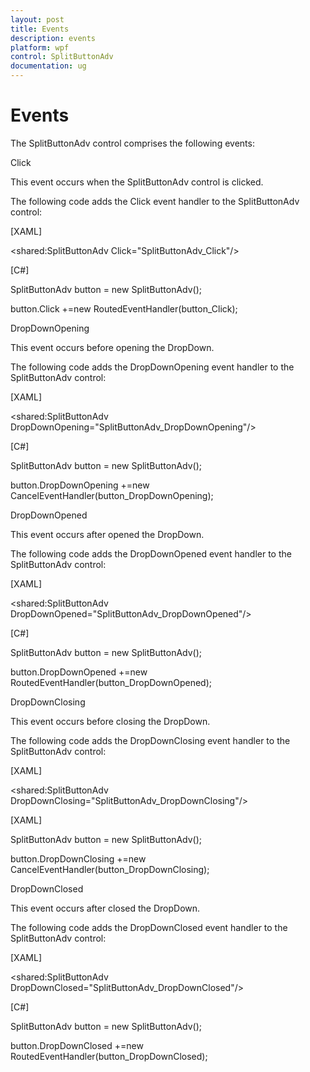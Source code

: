 ```yaml
---
layout: post
title: Events
description: events
platform: wpf
control: SplitButtonAdv
documentation: ug
---
```


# Events

The SplitButtonAdv control comprises the following events:

Click 

This event occurs when the SplitButtonAdv control is clicked.

The following code adds the Click event handler to the SplitButtonAdv control:



[XAML]

&lt;shared:SplitButtonAdv Click="SplitButtonAdv_Click"/&gt;



[C#]

SplitButtonAdv button = new SplitButtonAdv();

button.Click +=new RoutedEventHandler(button_Click);



DropDownOpening 

This event occurs before opening the DropDown.

The following code adds the DropDownOpening event handler to the SplitButtonAdv control:



[XAML]

&lt;shared:SplitButtonAdv DropDownOpening="SplitButtonAdv_DropDownOpening"/&gt;



[C#]

SplitButtonAdv button = new SplitButtonAdv();

button.DropDownOpening +=new CancelEventHandler(button_DropDownOpening);



DropDownOpened 

This event occurs after opened the DropDown. 

The following code adds the DropDownOpened event handler to the SplitButtonAdv control:



[XAML]

&lt;shared:SplitButtonAdv DropDownOpened="SplitButtonAdv_DropDownOpened"/&gt;



[C#]

SplitButtonAdv button = new SplitButtonAdv();

button.DropDownOpened +=new RoutedEventHandler(button_DropDownOpened);



DropDownClosing 

This event occurs before closing the DropDown.

The following code adds the DropDownClosing event handler to the SplitButtonAdv control:



[XAML]

&lt;shared:SplitButtonAdv DropDownClosing="SplitButtonAdv_DropDownClosing"/&gt;



[XAML]

SplitButtonAdv button = new SplitButtonAdv();

button.DropDownClosing +=new CancelEventHandler(button_DropDownClosing);



DropDownClosed 

This event occurs after closed the DropDown.

The following code adds the DropDownClosed event handler to the SplitButtonAdv control:



[XAML]

&lt;shared:SplitButtonAdv DropDownClosed="SplitButtonAdv_DropDownClosed"/&gt;



[C#]

SplitButtonAdv button = new SplitButtonAdv();

button.DropDownClosed +=new RoutedEventHandler(button_DropDownClosed);



